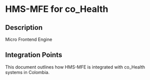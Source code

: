 # HMS-MFE for co_Health

## Description

Micro Frontend Engine

## Integration Points

This document outlines how HMS-MFE is integrated with co_Health systems in Colombia.
